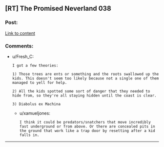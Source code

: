 ## [RT] The Promised Neverland 038

### Post:

[Link to content](http://mangastream.com/read/neverland/038/4244/1)

### Comments:

- u/Fresh_C:
  ```
  I got a few theories:

  1) Those trees are ents or something and the roots swallowed up the kids. This doesn't seem too likely because not a single one of them managed to yell for help.

  2) All the kids spotted some sort of danger that they needed to hide from, so they're all staying hidden until the coast is clear.

  3) Diabolus ex Machina
  ```

  - u/xamueljones:
    ```
    I think it could be predators/snatchers that move incredibly fast underground or from above. Or there are concealed pits in the ground that work like a trap door by resetting after a kid falls in.
    ```

---

